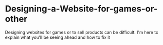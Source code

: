 # Designing-a-Website-for-games-or-other
Designing websites for games or to sell products can be difficult. I'm here to explain what you'll be seeing ahead and how to fix it
